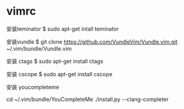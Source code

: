 # vimrc
安装teminator
$ sudo apt-get intall teminator

安装vundle
$ git clone https://github.com/VundleVim/Vundle.vim.git ~/.vim/bundle/Vundle.vim

安装
ctags
$ sudo apt-get install ctags

安装
cscope
$ sudo apt-get install cscope

安装
youcompleteme

cd ~/.vim/bundle/YouCompleteMe
./install.py --clang-completer
